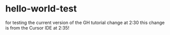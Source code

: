# hello-world-test
for testing the current version of the GH tutorial
change at 2:30
this change is from the Cursor IDE at 2:35!